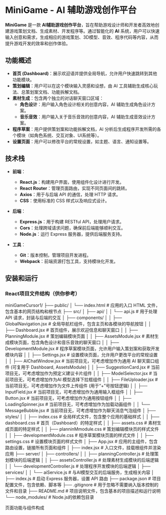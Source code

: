 # **MiniGame - AI 辅助游戏创作平台**

**MiniGame** 是一款 **AI辅助游戏创作平台**，旨在帮助游戏设计师和开发者高效地创建游戏策划文档、生成素材、开发程序等。通过智能化的 **AI** 系统，用户可以快速输入创意和需求，生成相应的游戏策划、3D模型、音效、程序代码等内容，从而提升游戏开发的效率和创作体验。

## **功能概述**

- **首页 (Dashboard)**：展示欢迎语并提供全局导航，允许用户快速跳转到其他功能模块。
- **策划编辑**：用户可以在这个模块输入灵感和设想，由 AI 工具辅助生成核心玩法、总策划案文档、功能拆解文档。
- **素材生成**：包含两个独立的对话聊天窗口区域：
  - **角色设计**：用户输入角色设计相关的创意内容，AI 辅助生成角色设计方案。
  - **音乐音效**：用户输入关于音乐音效的创意内容，AI 辅助生成音效设计方案。
- **程序草案**：用户提供策划案和功能拆解文档，AI 分析后生成程序开发所需的各个模块（如角色系统、交互对象、UI系统等）。
- **设置页面**：用户可以修改平台的常规设置，如主题、语言、通知设置等。

## **技术栈**

- **前端**：
  - **React.js**：构建用户界面，使用组件化设计进行开发。
  - **React Router**：管理页面路由，实现不同页面间的跳转。
  - **Axios**：用于与后端 API 的通信，处理 HTTP 请求。
  - **CSS**：使用标准的 CSS 样式以及响应式设计。

- **后端**：
  - **Express.js**：用于构建 RESTful API，处理用户请求。
  - **Cors**：处理跨域请求问题，确保前后端能够顺利交互。
  - **Node.js**：运行 Express 服务器，提供后端服务支持。

- **工具**：
  - **Git**：版本控制，管理项目开发进程。
  - **Webpack**：前端资源打包工具，支持模块化开发。

## **安装和运行**

### **React项目文件结构（供你参考）**

miniGameCursor1/
├── public/
│   └── index.html                 # 应用的入口 HTML 文件，包含基本的网页结构和根节点
├── src/
│   ├── api/
│   │   └── api.js                 # 用于处理 API 请求，封装与后端的交互
│   ├── components/
│   │   ├── GlobalNavigation.jsx   # 全局导航栏组件，包含主页和各模块的导航按钮
│   │   ├── Dashboard.jsx          # 首页组件，展示欢迎信息和聊天窗口
│   │   ├── PlanningModule.jsx     # 策划编辑模块页面
│   │   ├── AssetsModule.jsx       # 素材生成模块页面，包含角色设计和音乐音效的聊天窗口
│   │   ├── DevelopmentModule.jsx  # 程序草案模块页面，允许用户输入策划案和获取开发模块内容
│   │   ├── Settings.jsx           # 设置模块页面，允许用户更改平台的常规设置
│   │   ├── AIChatWindow.jsx       # 当前项目无，可考虑增加作为通用 AI 聊天窗口组件 (可复用于 Dashboard, AssetsModule)
│   │   ├── SuggestionCard.jsx     # 当前项目无，可考虑增加作为预定义建议卡片组件
│   │   ├── ModelSelector.jsx      # 当前项目无，可考虑增加作为AI 模型选择下拉框组件
│   │   ├── FileUploader.jsx       # 当前项目无，可考虑增加作为文件上传组件 (用于“+”号按钮逻辑)
│   │   ├── InputField.jsx         # 当前项目无，可考虑增加作为通用输入框组件
│   │   ├── Button.jsx             # 当前项目无，可考虑增加作为通用按钮组件
│   │   ├── LoadingSpinner.jsx     # 当前项目无，可考虑增加作为加载动画组件
│   │   └── MessageBubble.jsx      # 当前项目无，可考虑增加作为聊天消息气泡组件
│   ├── styles/
│   │   ├── index.css              # 全局样式文件，包含整个应用的基础样式
│   │   ├── dashboard.css          # 首页（Dashboard）的特定样式
│   │   ├── assets.css             # 素材生成页面的特定样式
│   │   ├── planninMmodule.css      # 策划编辑模块页的样式文件
│   │   ├── developmentModule.css    # 程序草案模块页面的样式文件
│   │   ├── settings.css            # 设置模块页面的样式文件
│   ├── App.jsx                    # 应用的主组件，包含路由设置，链接所有页面和组件
│   ├── index.jsx                  # 入口文件，挂载根组件并渲染应用
├── server/
│   ├── controllers/
│   │   ├── planningController.js  # 处理策划模块的后端逻辑
│   │   ├── assetsController.js    # 处理素材生成模块的后端逻辑
│   │   └── developmentController.js # 处理程序开发模块的后端逻辑
│   ├── services/
│   │   └── aiService.js           # 与AI模型交互的后端服务，生成相关内容
│   ├── index.js                   # 启动 Express 服务器，设置 API 路由
├── package.json                   # 项目配置文件，包含依赖、脚本等
├── .gitignore                     # 用于忽略不需要纳入版本控制的文件和目录
├── README.md                      # 项目说明文件，包含基本的项目描述和运行说明
└── node_modules/                  # Node.js的依赖包目录


页面功能与组件构成
